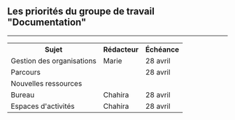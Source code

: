 ## Les priorités du groupe de travail "Documentation"
---

 <table style="width:100%">
  <tr>
    <th>Sujet</th>
    <th>Rédacteur</th>
    <th>Échéance</th>
  </tr>
  <tr>
    <td>Gestion des organisations</td>
    <td>Marie</td>
    <td>28 avril</td>
  </tr>
  <tr>
    <td>Parcours</td>
    <td></td>
    <td>28 avril</td>
  </tr>
  <tr>
    <td>Nouvelles ressources</td>
    <td></td>
    <td></td>
  </tr>
  <tr>
    <td>Bureau</td>
    <td>Chahira</td>
    <td>28 avril</td>
  </tr>
  <tr>
    <td>Espaces d'activités</td>
    <td>Chahira</td>
    <td>28 avril</td>
  </tr>
</table> 